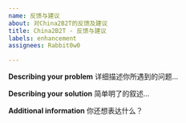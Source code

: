 ```yaml
---
name: 反馈与建议
about: 对China2B2T的反馈及建议
title: China2B2T - 反馈与建议
labels: enhancement
assignees: Rabbit0w0

---
```


**Describing your problem**
详细描述你所遇到的问题...

**Describing your solution**
简单明了的叙述...

**Additional information**
你还想表达什么？
